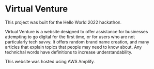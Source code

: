 # Virtual Venture

This project was built for the Hello World 2022 hackathon.

Virtual Venture is a website designed to offer assistance for businesses attempting to go digital for the first time, or for users who are not particularly tech savvy. It offers random brand name creation, and many articles that explain topics that people may need to know about. Any technichal words have definitions to increase understandability.

This website was hosted using AWS Amplify.
